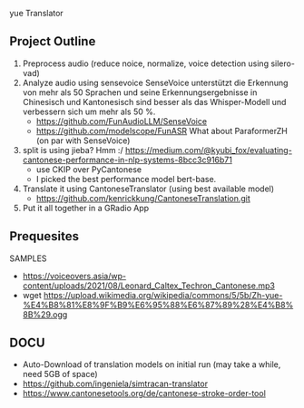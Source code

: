 yue Translator



Project Outline
---------------

1) Preprocess audio (reduce noice, normalize, voice detection using silero-vad)
2) Analyze audio using sensevoice 
   SenseVoice unterstützt die Erkennung von mehr als 50 Sprachen und 
   seine Erkennungsergebnisse in Chinesisch und Kantonesisch sind besser
   als das Whisper-Modell und verbessern sich um mehr als 50 %.
   + https://github.com/FunAudioLLM/SenseVoice
   + https://github.com/modelscope/FunASR 
   What about ParaformerZH (on par with SenseVoice)
3) split is using jieba?
   Hmm :/ https://medium.com/@kyubi_fox/evaluating-cantonese-performance-in-nlp-systems-8bcc3c916b71
   + use CKIP over PyCantonese 
   + I picked the best performance model bert-base.
4) Translate it using CantoneseTranslator (using best available model)
   + https://github.com/kenrickkung/CantoneseTranslation.git
5) Put it all together in a GRadio App

Prequesites
-----------

SAMPLES
+ https://voiceovers.asia/wp-content/uploads/2021/08/Leonard_Caltex_Techron_Cantonese.mp3
+ wget https://upload.wikimedia.org/wikipedia/commons/5/5b/Zh-yue-%E4%B8%81%E8%9F%B9%E6%95%88%E6%87%89%28%E4%B8%8B%29.ogg

DOCU
----
+ Auto-Download of translation models on initial run (may take a while, need
5GB of space)
+ https://github.com/ingeniela/simtracan-translator
+ https://www.cantonesetools.org/de/cantonese-stroke-order-tool
